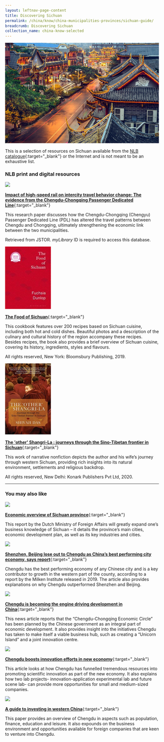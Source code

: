 ```yaml
---
layout: leftnav-page-content
title: Discovering Sichuan
permalink: /china/know/china-municipalities-provinces/sichuan-guide/
breadcrumb: Discovering Sichuan
collection_name: china-know-selected
---
```


<img src="\images\china-selected\sichuan-guide.jpg" alt="sichuan guide banner" style="width:800px;" />

This is a selection of resources on Sichuan available from the [NLB catalogue](http://catalogue.nlb.gov.sg/){:target="_blank"} or the Internet and is not meant to be an exhaustive list.

### **NLB print and digital resources**

<img src="/images/resources/Database 1.jpg" style="width:150px;" />

[**Impact of high-speed rail on intercity travel behavior change: The evidence from the Chengdu-Chongqing Passenger Dedicated Line**](https://eresources.nlb.gov.sg/Main/browse/resource/1322){:target="_blank"}

This research paper discusses how the Chengdu-Chongqing (Chengyu) Passenger Dedicated Line (PDL) has altered the travel patterns between Chengdu and Chongqing, ultimately strengthening the economic link between the two municipalities. 

Retrieved from JSTOR. <i>myLibrary</i> ID is required to access this database.

<img src="/images/book-covers/The-food-of-Sichuan.jpg" style="width:150px;" />

[**The Food of Sichuan**](https://eservice.nlb.gov.sg/item_holding.aspx?bid=204002742){:target="_blank"}

This cookbook features over 200 recipes based on Sichuan cuisine, including both hot and cold dishes. Beautiful photos and a description of the culinary and cultural history of the region accompany these recipes. Besides recipes, the book also provides a brief overview of Sichuan cuisine, covering its history, ingredients, styles and flavours. 

All rights reserved, New York: Bloomsbury Publishing, 2019.

<img src="/images/book-covers/The-other-Shangri-La.jpg" style="width:150px;" />

[**The 'other' Shangri-La : journeys through the Sino-Tibetan frontier in Sichuan**](https://eservice.nlb.gov.sg/item_holding.aspx?bid=205222865){:target="_blank"}

This work of narrative nonfiction depicts the author and his wife’s journey through western Sichuan, providing rich insights into its natural environment, settlements and religious backdrop. 

All rights reserved, New Delhi: Konark Publishers Pvt Ltd, 2020.

---

### **You may also like**

<img src="/images/resources/Article 1.jpg" style="width:180px;" />

[**Economic overview of Sichuan province**](https://www.rvo.nl/sites/default/files/2017/11/Economic-overview-Sichuan-province-China.pdf){:target="_blank"}

This report by the Dutch Ministry of Foreign Affairs will greatly expand one’s business knowledge of Sichuan – it details the province’s main cities, economic development plan, as well as its key industries and cities.

<img src="/images/resources/Article 2.jpg" style="width:180px;" />

[**Shenzhen, Beijing lose out to Chengdu as China’s best performing city economy, says report**](https://www.scmp.com/economy/china-economy/article/3033998/shenzhen-beijing-lose-out-chengdu-chinas-best-performing-city){:target="_blank"}

Chengdu has the best performing economy of any Chinese city and is a key contributor to growth in the western part of the county, according to a report by the Milken Institute released in 2019. The article also provides explanations on why Chengdu outperformed Shenzhen and Beijing. 

<img src="/images/resources/Article 3.jpg" style="width:180px;" />

[**Chengdu is becoming the engine driving development in China**](https://www.prnewswire.com/news-releases/chengdu-is-becoming-the-engine-driving-development-in-china-301065861.html){:target="_blank"}

This news article reports that the “Chengdu-Chongqing Economic Circle” has been planned by the Chinese government as an integral part of economic development. It also provides insight into the initiatives Chengdu has taken to make itself a viable business hub, such as creating a “Unicorn Island” and a joint innovation centre.

<img src="/images/resources/Article 4.jpg" style="width:180px;" />

[**Chengdu boosts innovation efforts in new economy**](https://global.chinadaily.com.cn/a/202008/01/WS5f24a752a31083481725d856.html){:target="_blank"}

This article looks at how Chengdu has funnelled tremendous resources into promoting scientific innovation as part of the new economy. It also explains how two lab projects- innovation-application experimental lab and future scene lab- can provide more opportunities for small and medium-sized companies. 

<img src="/images/resources/Article 1.jpg" style="width:180px;" />

[**A guide to investing in western China**](https://ifdesign.cloud/assets/images/design-articles/if-design-center-chengdu/white-paper-chengdu.pdf){:target="_blank"}

This paper provides an overview of Chengdu in aspects such as population, finance, education and leisure. It also expounds on the business environment and opportunities available for foreign companies that are keen to venture into Chengdu. 